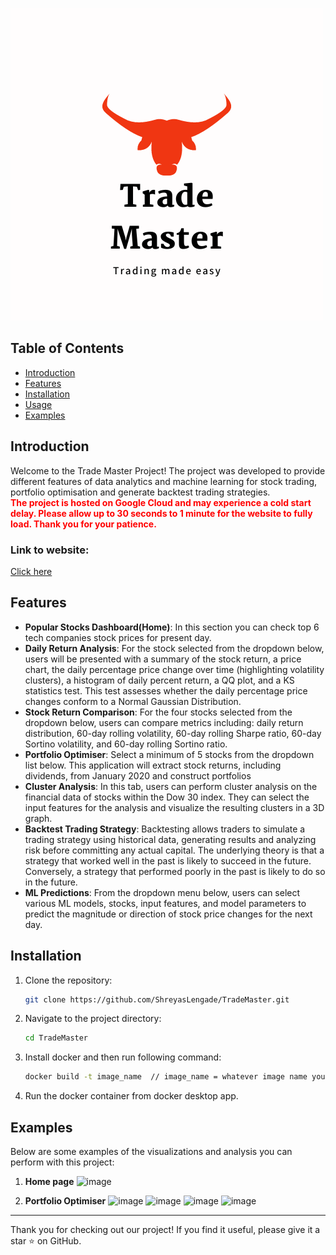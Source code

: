 ![Project Banner](https://github.com/ShreyasLengade/Github-Images/blob/ef29d605ec72d22236a2485cb6164f2886873ed4/Trade%20Master.png)

## Table of Contents

- [Introduction](#introduction)
- [Features](#features)
- [Installation](#installation)
- [Usage](#usage)
- [Examples](#examples)

## Introduction

Welcome to the Trade Master Project! The project was developed to provide different features of data analytics and machine learning for stock trading, portfolio optimisation and generate backtest trading strategies. <br>
<b style="color: red;">The project is hosted on Google Cloud and may experience a cold start delay. Please allow up to 30 seconds to 1 minute for the website to fully load. Thank you for your patience.</b><br>
<h3> Link to website: </h3> <a href="https://trade-master-21758012479.asia-south1.run.app/">Click here</a>

## Features

- **Popular Stocks Dashboard(Home)**: In this section you can check top 6 tech companies stock prices for present day.
- **Daily Return Analysis**: For the stock selected from the dropdown below, users will be presented with a summary of the stock return, a price chart, the daily percentage price change over time (highlighting volatility clusters), a histogram of daily percent return, a QQ plot, and a KS statistics test. This test assesses whether the daily percentage price changes conform to a Normal Gaussian Distribution.
- **Stock Return Comparison**: For the four stocks selected from the dropdown below, users can compare metrics including: daily return distribution, 60-day rolling volatility, 60-day rolling Sharpe ratio, 60-day Sortino volatility, and 60-day rolling Sortino ratio.
- **Portfolio Optimiser**: Select a minimum of 5 stocks from the dropdown list below. This application will extract stock returns, including dividends, from January 2020 and construct portfolios 
- **Cluster Analysis**: In this tab, users can perform cluster analysis on the financial data of stocks within the Dow 30 index. They can select the input features for the analysis and visualize the resulting clusters in a 3D graph.
- **Backtest Trading Strategy**: Backtesting allows traders to simulate a trading strategy using historical data, generating results and analyzing risk before committing any actual capital. The underlying theory is that a strategy that worked well in the past is likely to succeed in the future. Conversely, a strategy that performed poorly in the past is likely to do so in the future.
- **ML Predictions**: From the dropdown menu below, users can select various ML models, stocks, input features, and model parameters to predict the magnitude or direction of stock price changes for the next day.

## Installation

1. Clone the repository:
    ```bash
    git clone https://github.com/ShreyasLengade/TradeMaster.git
    ```

2. Navigate to the project directory:
    ```bash
    cd TradeMaster
    ```

3. Install docker and then run following command:
    ```bash
    docker build -t image_name  // image_name = whatever image name you want to have
    ```
4. Run the docker container from docker desktop app.

## Examples

Below are some examples of the visualizations and analysis you can perform with this project:

1. **Home page**
  ![image](https://github.com/user-attachments/assets/e0111eda-d6a5-46ed-972f-ab68d7a3dd4a)

2. **Portfolio Optimiser**
    ![image](https://github.com/user-attachments/assets/5585ca6c-b054-4a67-80f7-d3998b74ed2d)
   ![image](https://github.com/user-attachments/assets/7c9aeb17-76e8-4e21-900a-7c460d573874)
  ![image](https://github.com/user-attachments/assets/96a47cd6-ef5c-4de4-a524-f3566a01087a)
![image](https://github.com/user-attachments/assets/490bcd76-bb4c-48ef-9cf1-f2c7b2b5ecc0)



---

Thank you for checking out our project! If you find it useful, please give it a star ⭐ on GitHub.
